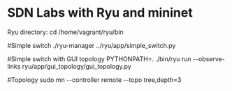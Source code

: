 # SDN Labs with Ryu and mininet

Ryu directory: cd /home/vagrant/ryu/bin

#Simple switch
./ryu-manager ../ryu/app/simple_switch.py

#Simple switch with GUI topology
PYTHONPATH=. ./bin/ryu run --observe-links ryu/app/gui_topology/gui_topology.py

#Topology
sudo mn --controller remote --topo tree,depth=3

